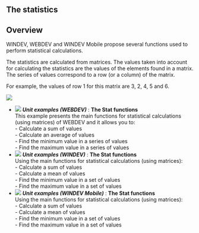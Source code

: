 
## The statistics
			



<a name="NOTE1"></a>
<a name="NOTE1_1"></a>


## Overview
<a name="overview_ELTTEXTE000081"></a>
WINDEV, WEBDEV and WINDEV Mobile propose several functions used to perform statistical calculations.

The statistics are calculated from matrices. The values taken into account for calculating the statistics are the values of the elements found in a matrix. The series of values correspond to a row (or a column) of the matrix.

For example, the values of row 1 for this matrix are 3, 2, 4, 5 and 6.

![](https://doc.pcsoft.fr/en-US/images/image.awp?langid=3&name=Statcorrelation4.gif)









- ![](https://doc.pcsoft.fr/en-US/images/image.awp?langid=3&name=TheStatfunctions.gif) ***Unit examples (WEBDEV)*** : **The Stat functions** <br>This example presents the main functions for statistical calculations (using matrices) of WEBDEV and it allows you to:<br>- Calculate a sum of values<br>- Calculate an average of values<br>- Find the minimum value in a series of values<br>- Find the maximum value in a series of values
- ![](https://doc.pcsoft.fr/en-US/images/image.awp?langid=3&name=TheStatfunctions.gif) ***Unit examples (WINDEV)*** : **The Stat functions** <br>Using the main functions for statistical calculations (using matrices):<br>- Calculate a sum of values<br>- Calculate a mean of values<br>- Find the minimum value in a set of values<br>- Find the maximum value in a set of values
- ![](https://doc.pcsoft.fr/en-US/images/image.awp?langid=3&name=TheStatfunctions.gif) ***Unit examples (WINDEV Mobile)*** : **The Stat functions** <br>Using the main functions for statistical calculations (using matrices):<br>- Calculate a sum of values<br>- Calculate a mean of values<br>- Find the minimum value in a set of values<br>- Find the maximum value in a set of values


